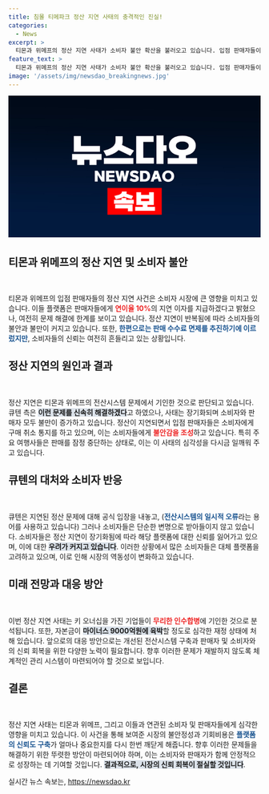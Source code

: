 ```yaml
---
title: 침몰 티메파크 정산 지연 사태의 충격적인 진실!
categories:
  - News
excerpt: >
  티몬과 위메프의 정산 지연 사태가 소비자 불안 확산을 불러오고 있습니다. 입점 판매자들이 대거 이탈하며 구매 취소가 이어지고, 큐텐의 자금난 의혹까지 제기되자 한숨만 깊어갑니다. 클릭해 더 알아보세요!
feature_text: >
  티몬과 위메프의 정산 지연 사태가 소비자 불안 확산을 불러오고 있습니다. 입점 판매자들이 대거 이탈하며 구매 취소가 이어지고, 큐텐의 자금난 의혹까지 제기되자 한숨만 깊어갑니다. 클릭해 더 알아보세요!
image: '/assets/img/newsdao_breakingnews.jpg'
---
```


<p><img src="/assets/img/newsdao_breakingnews.jpg" alt="implanttips 속보" /></p>

<h2 data-ke-size="size26">티몬과 위메프의 정산 지연 및 소비자 불안</h2>

<p data-ke-size="size16">&nbsp;</p>

<p>티몬과 위메프의 입점 판매자들의 정산 지연 사건은 소비자 시장에 큰 영향을 미치고 있습니다. 이들 플랫폼은 판매자들에게 <b><span style="color: #ee2323;">연이율 10%</span></b>의 지연 이자를 지급하겠다고 밝혔으나, 여전히 문제 해결에 한계를 보이고 있습니다. 정산 지연이 반복됨에 따라 소비자들의 불안과 불만이 커지고 있습니다. 또한, <b><span style="color: #1a5490;">한편으로는 판매 수수료 면제를 추진하기에 이르렀지만</span></b>, 소비자들의 신뢰는 여전히 흔들리고 있는 상황입니다.</p>

<h2 data-ke-size="size26">정산 지연의 원인과 결과</h2>

<p data-ke-size="size16">&nbsp;</p>

<p>정산 지연은 티몬과 위메프의 전산시스템 문제에서 기인한 것으로 판단되고 있습니다. 큐텐 측은 <b><span style="background-color: #21538527;">이런 문제를 신속히 해결하겠다</span></b>고 하였으나, 사태는 장기화되며 소비자와 판매자 모두 불만이 증가하고 있습니다. 정산이 지연되면서 입점 판매자들은 소비자에게 구매 취소 통지를 하고 있으며, 이는 소비자들에게 <b><span style="color: #ee2323;">불안감을 조성</span></b>하고 있습니다. 특히 주요 여행사들은 판매를 잠정 중단하는 상태로, 이는 이 사태의 심각성을 다시금 일깨워 주고 있습니다.</p>

<h2 data-ke-size="size26">큐텐의 대처와 소비자 반응</h2>

<p data-ke-size="size16">&nbsp;</p>

<p>큐텐은 지연된 정산 문제에 대해 공식 입장을 내놓고, (<b><span style="color: #1a5490;">전산시스템의 일시적 오류</span></b>라는 용어를 사용하고 있습니다) 그러나 소비자들은 단순한 변명으로 받아들이지 않고 있습니다. 소비자들은 정산 지연이 장기화됨에 따라 해당 플랫폼에 대한 신뢰를 잃어가고 있으며, 이에 대한 <b><span style="background-color: #21538527;">우려가 커지고 있습니다</span></b>. 이러한 상황에서 많은 소비자들은 대체 플랫폼을 고려하고 있으며, 이로 인해 시장의 역동성이 변화하고 있습니다.</p>

<h2 data-ke-size="size26">미래 전망과 대응 방안</h2>

<p data-ke-size="size16">&nbsp;</p>

<p>이번 정산 지연 사태는 키 오너십을 가진 기업들이 <b><span style="color: #ee2323;">무리한 인수합병</span></b>에 기인한 것으로 분석됩니다. 또한, 자본금이 <b><span style="background-color: #21538527;">마이너스 9000억원에 육박</span></b>할 정도로 심각한 재정 상태에 처해 있습니다. 앞으로의 대응 방안으로는 개선된 전산시스템 구축과 판매자 및 소비자와의 신뢰 회복을 위한 다양한 노력이 필요합니다. 향후 이러한 문제가 재발하지 않도록 체계적인 관리 시스템이 마련되어야 할 것으로 보입니다.</p>

<h2 data-ke-size="size26">결론</h2>

<p data-ke-size="size16">&nbsp;</p>

<p>정산 지연 사태는 티몬과 위메프, 그리고 이들과 연관된 소비자 및 판매자들에게 심각한 영향을 미치고 있습니다. 이 사건을 통해 보여준 시장의 불안정성과 기회비용은 <b><span style="color: #1a5490;">플랫폼의 신뢰도 구축</span></b>가 얼마나 중요한지를 다시 한번 깨닫게 해줍니다. 향후 이러한 문제들을 해결하기 위한 뚜렷한 방안이 마련되어야 하며, 이는 소비자와 판매자가 함께 안정적으로 성장하는 데 기여할 것입니다. <b><span style="background-color: #21538527;">결과적으로, 시장의 신뢰 회복이 절실할 것입니다</span></b>.</p>
실시간 뉴스 속보는, <a href="https://newsdao.kr" rel="dofollow">https://newsdao.kr</a>


